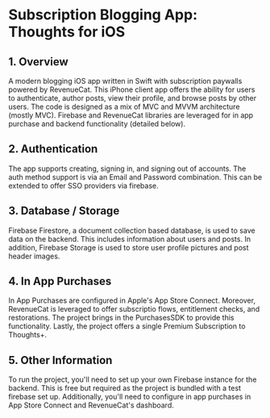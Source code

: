 # Subscription Blogging App: Thoughts for iOS

<!-- ![Thoughts iOS Header]() -->

## 1. Overview

A modern blogging iOS app written in Swift with subscription paywalls powered by RevenueCat. This iPhone client app offers the ability for users to authenticate, author posts, view their profile, and browse posts by other users. The code is designed as a mix of MVC and MVVM architecture (mostly MVC). Firebase and RevenueCat libraries are leveraged for in app purchase and backend functionality (detailed below).

## 2. Authentication

The app supports creating, signing in, and signing out of accounts. The auth method support is via an Email and Password combination. This can be extended to offer SSO providers via firebase.

## 3. Database / Storage

Firebase Firestore, a document collection based database, is used to save data on the backend. This includes information about users and posts. In addition, Firebase Storage is used to store user profile pictures and post header images.

## 4. In App Purchases

In App Purchases are configured in Apple's App Store Connect. Moreover, RevenueCat is leveraged to offer subscriptio flows, entitlement checks, and restorations. The project brings in the PurchasesSDK to provide this functionality. Lastly, the project offers a single Premium Subscription to Thoughts+.

## 5. Other Information

To run the project, you'll need to set up your own Firebase instance for the backend. This is free but required as the project is bundled with a test firebase set up. Additionally, you'll need to configure in app purchases in App Store Connect and RevenueCat's dashboard.

